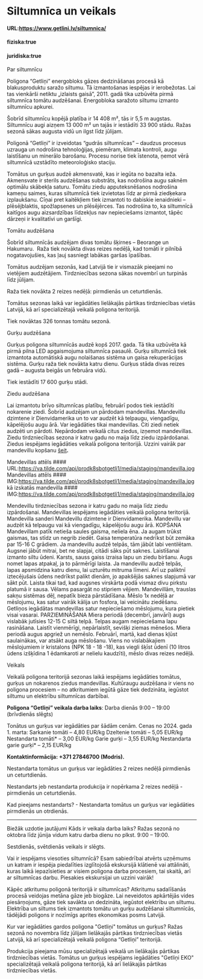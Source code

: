 # Siltumnīca un veikals

#### URL:https://www.getlini.lv/siltumnica/
#### fiziska:true
#### juridiska:true
Par siltumnīcu

Poligona “Getliņi” energobloks gāzes dedzināšanas procesā kā blakusproduktu saražo siltumu. Tā izmantošanas iespējas ir ierobežotas. Lai tas vienkārši netiktu „izlaists gaisā”, 2011. gadā tika uzbūvēta pirmā siltumnīca tomātu audzēšanai. Energobloka saražoto siltumu izmanto siltumnīcu apkurei.

Šobrīd siltumnīcu kopējā platība ir 14 408 m², tās ir 5,5 m augstas. Siltumnīcu augi aizņem 13 000 m² un tajās ir iestādīti 33 900 stādu. Ražas sezonā sākas augusta vidū un ilgst līdz jūlijam.

Poligonā “Getliņi” ir izveidotas “gudrās siltumnīcas” – daudzus procesus uzrauga un nodrošina tehnoloģijas, piemēram, klimata kontroli, augu laistīšanu un minerālo barošanu. Procesu norise tiek īstenota, ņemot vērā siltumnīcā uzstādīto meteoroloģisko staciju.

Tomātus un gurķus audzē akmensvatē, kas ir iegūta no bazalta ieža. Akmensvate ir sterils audzēšanas substrāts, kas nodrošina augu saknēm optimālu skābekļa saturu. Tomātu ziedu apputeksnēšanos nodrošina kameņu saimes, kuras siltumnīcā tiek izvietotas līdz ar pirmā ziedķekara izplaukšanu. Cīņai pret kaitēkļiem tiek izmantoti to dabiskie ienaidnieki – plēsējblaktis, spožlapsenes un plēsējērces. Tas nodrošina to, ka siltumnīcā kaitīgos augu aizsardzības līdzekļus nav nepieciešams izmantot, tāpēc dārzeņi ir kvalitatīvi un garšīgi.

Tomātu audzēšana

Šobrīd siltumnīcās audzējam divas tomātu šķirnes – Beorange un Hakumaru.  Raža tiek novākta divas reizes nedēļā, kad tomāti ir pilnībā nogatavojušies, kas ļauj sasniegt labākas garšas īpašības.

Tomātus audzējam sezonās, kad Latvijā tie ir vismazāk pieejami no vietējiem audzētājiem. Tirdzniecības sezona sākas novembrī un turpinās līdz jūlijam.

Raža tiek novākta 2 reizes nedēļā: pirmdienās un ceturtdienās.

Tomātus sezonas laikā var iegādāties lielākajās pārtikas tirdzniecības vietās Latvijā, kā arī specializētajā veikalā poligona teritorijā.

Tiek novāktas 326 tonnas tomātu sezonā.

Gurķu audzēšana

Gurķus poligona siltumnīcās audzē kopš 2017. gada. Tā tika uzbūvēta kā pirmā pilna LED apgaismojuma siltumnīca pasaulē. Gurķu siltumnīcā tiek izmantota automātiskā augu nolaišanas sistēma un gaisa rekuperācijas sistēma. Gurķu raža tiek novākta katru dienu. Gurķus stāda divas reizes gadā – augusta beigās un februāra vidū.

Tiek iestādīti 17 600 gurķu stādi.

Ziedu audzēšana

Lai izmantotu brīvo siltumnīcas platību, februārī podos tiek iestādīti nokarenie ziedi. Šobrīd audzējam un pārdodam mandevillas. Mandevillu dzimtene ir Dienvidamerika un to var audzēt kā telpaugu, viengadīgu, kāpelējošu augu ārā.
Var iegādāties tikai mandevillas. Citi ziedi netiek audzēti un pārdoti. Nepārdodam veikalā citus ziedus, izņemot mandevillas.
Ziedu tirdzniecības sezona ir katru gadu no maija līdz ziedu izpārdošanai. Ziedus iespējams iegādāties veikalā poligona teritorijā. Uzzini vairāk par mandevillu kopšanu [šeit](https://www.getlini.lv/wp-content/uploads/2022/07/G-description-test-2.pdf)**.**

Mandevillas attēls #### URL:https://va.tilde.com/api/prodk8sbotgetli1/media/staging/mandevilla.jpg
Mandevillas attēls #### IMG:https://va.tilde.com/api/prodk8sbotgetli1/media/staging/mandevilla.jpg
kā izskatās mandevilla  #### IMG:https://va.tilde.com/api/prodk8sbotgetli1/media/staging/mandevilla.jpg

Mendevillu tirdzniecības sezona ir katru gadu no maija līdz ziedu izpārdošanai. Mandevillas iespējams iegādāties veikalā poligona teritorijā.
Mandevilla sanderi Mandevillu dzimtene ir Dienvidamerika. Mandevillu var audzēt kā telpaugu vai kā viengadīgu, kāpelējošu augu ārā. KOPŠANA Mandevillam patīk netieša saules gaisma, neliela ēna. Ja augam trūkst gaismas, tas stīdz un negrib ziedēt. Gaisa temperatūra nedrīkst būt zemāka par 15-16 C grādiem. Ja mandevillu audzē telpās, tām jābūt labi ventilētam. Augsnei jābūt mitrai, bet ne slapjai, citādi sāks pūt saknes. Laistīšanai izmanto siltu ūdeni. Karsts, sauss gaiss izraisa lapu un ziedu biršanu. Augs nomet lapas atpakaļ, ja to pārmērīgi laista. Ja mandevillu audzē telpās, lapas apsmidzina katru dienu, lai uzturētu mitruma līmeni. Arī uz paliktnī iztecējušais ūdens nedrīkst palikt dienām, jo apakšējās saknes slapjumā var sākt pūt. Laista tikai tad, kad augsnes virskārta podā vismaz divu pirkstu platumā ir sausa. Vēlams pasargāt no stipriem vējiem. Mandevillām, trauslas sakņu sistēmas dēļ, nepatīk bieza pārstādīšana. Mēslo 1x nedēļā ar mēslojumu, kas satur vairāk kālija un fosfora, lai veicinātu ziedēšanu. Getliņos iegādātas mandevillas satur nepieciešamo mēslojumu, kura pietiek visai vasarai. PARZIEMINĀŠANA Miera periodā (decembrī, janvārī) augs vislabāk jutīsies 12-15 C siltā telpā. Telpas augam nepieciešama lapu rasināšana. Laistīt vienmērīgi, nepārlaistīt, sevišķi ziemas mēnešos. Miera periodā augus apgriež un nemēslo. Februārī, martā, kad dienas kļūst saulainākas, var atsākt auga mēslošanu. Viens no vislabākajiem mēslojumiem ir kristalons (NPK 18 - 18 -18), kas viegli šķīst ūdenī (10 litros ūdens izšķīdina 1 ēdamkaroti ar nelielu kaudzīti), mēslo divas reizes nedēļā.

Veikals

Veikalā poligona teritorijā sezonas laikā iespējams iegādāties tomātus, gurķus un nokarenos ziedus mandevillas. Kultūraugu audzēšana ir viens no poligona procesiem – no atkritumiem iegūtā gāze tiek dedzināta, iegūstot siltumu un elektrību siltumnīcas darbībai.[  
](https://www.facebook.com/getlini)

**Poligona “Getliņi” veikala darba laiks**: Darba dienās 9:00 – 19:00 (brīvdienās slēgts)

Tonātus un gurķus var iegādāties par šādām cenām. Cenas no 2024. gada 1. marta:
Sarkanie tomāti – 4,80 EUR/kg
Dzeltenie tomāti – 5,05 EUR/kg
Nestandarta tomāti* – 3,00 EUR/kg
Garie gurķi – 3,55 EUR/kg
Nestandarta garie gurķi* – 2,15 EUR/kg

**Kontaktinformācija: +371 27846700 (Modris).**

Nestandarta tomātus un gurķus var iegādāties 2 reizes nedēļā pirmdienās un ceturtdienās.

Nestandarts jeb nestandarta produkcija ir nopērkama 2 reizes nedēļā - pirmdienās un ceturtdienās.

 Kad pieejams nestandarts? - Nestandarta tomātus un gurķus var iegādāties pirmdienās un otrdienās.

*******
Biežāk uzdotie jautājumi
Kāds ir veikala darba laiks?
Ražas sezonā no oktobra līdz jūnija vidum katru darba dienu no plkst. 9:00 – 19:00.

Sestdienās, svētdienās veikals ir slēgts.

Vai ir iespējams viesoties siltumnīcā?
Esam sabiedrībai atvērts uzņēmums un katram ir iespēja piedalīties izglītojošā ekskursijā klātienē vai attālināti, kuras laikā iepazīsieties ar visiem poligona darba procesiem, tai skaitā, arī ar siltumnīcas darbu. Piesakies ekskursijai un uzzini vairāk!

Kāpēc atkritumu poligonā teritorijā ir siltumnīcas?
Atkritumu sadalīšanās procesā veidojas metāna gāze jeb biogāze. Lai neveidotos apkārtējās vides piesārņojums, gāze tiek savākta un dedzināta, iegūstot elektrību un siltumu. Elektrība un siltums tiek izmantots tomātu un gurķu audzēšanai siltumnīcās, tādējādi poligons ir nozīmīgs aprites ekonomikas posms Latvijā.

Kur var iegādāties gardos poligona "Getliņi" tomātus un gurķus?
Ražas sezonā no novembra līdz jūlijam lielākajās pārtikas tirdzniecības vietās Latvijā, kā arī specializētajā veikalā poligona “Getliņi” teritorijā.

Produkcija pieejama mūsu specializētajā veikalā un lielākajās pārtikas tirdzniecības vietās. Tomātus un gurķus iespējams iegādāties "Getliņi EKO" specializētajā veikalā poligona teritorijā, kā arī lielākajās pārtikas tirdzniecības vietās.